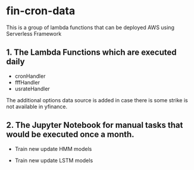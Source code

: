 # fin-cron-data 
This is a group of lambda functions that can be deployed AWS using Serverless Framework

## 1. The Lambda Functions which are executed daily

- cronHandler
- fffHandler
- usrateHandler

The additional options data source is added in case there is some strike is not available in yfinance. 

## 2. The Jupyter Notebook for manual tasks that would be executed once a month.

- Train new update HMM models

- Train new update LSTM models

